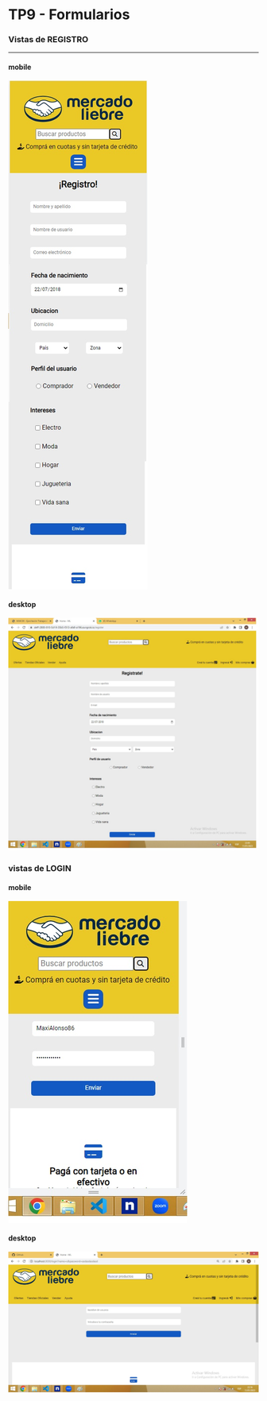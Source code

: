 # TP9 - Formularios 
### Vistas de REGISTRO
-------------------------------------------------------------------------
#### mobile
![Asi quedo](https://github.com/MaximilianoAlonso/TP9-ML-Formularios/blob/master/mobile-register.jpg)


#### desktop
![Asi quedo](https://github.com/MaximilianoAlonso/TP9-ML-Formularios/blob/master/desktop-register.jpg)

### vistas de LOGIN

#### mobile
![Asi quedo](https://github.com/MaximilianoAlonso/TP9-ML-Formularios/blob/master/mobile-login.jpg)

#### desktop
![Asi quedo](https://github.com/MaximilianoAlonso/TP9-ML-Formularios/blob/master/desktop-login.jpg)

